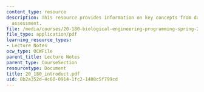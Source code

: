 ```yaml
---
content_type: resource
description: This resource provides information on key concepts from day 1 and preliminary
  assessment.
file: /media/courses/20-180-biological-engineering-programming-spring-2006/8b2a352d4c6009141fc21408c5f799cd_20_180_introduct.pdf
file_type: application/pdf
learning_resource_types:
- Lecture Notes
ocw_type: OCWFile
parent_title: Lecture Notes
parent_type: CourseSection
resourcetype: Document
title: 20_180_introduct.pdf
uid: 8b2a352d-4c60-0914-1fc2-1408c5f799cd
---
```

